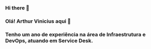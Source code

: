 ### Hi there 👋

### Olá! Arthur Vinicius aqui 🤙

### Tenho um ano de experiência na área de Infraestrutura e DevOps, atuando em Service Desk.

